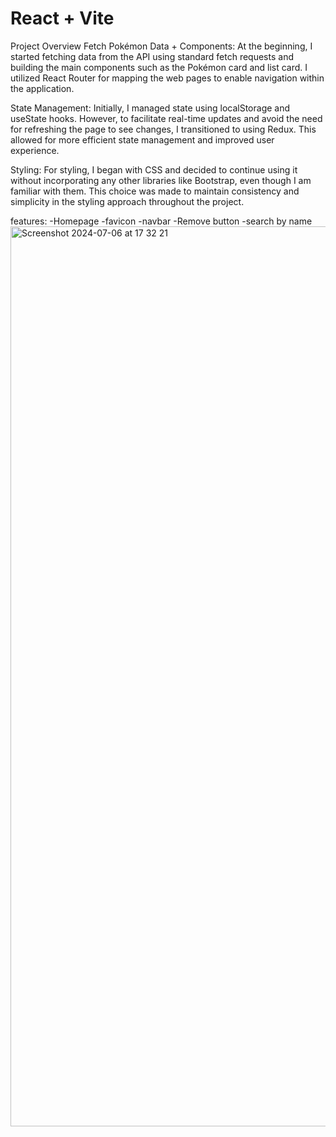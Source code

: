 # React + Vite



Project Overview
Fetch Pokémon Data + Components:
At the beginning, I started fetching data from the API using standard fetch requests and building the main components such as the Pokémon card and list card. I utilized React Router for mapping the web pages to enable navigation within the application.

State Management:
Initially, I managed state using localStorage and useState hooks. However, to facilitate real-time updates and avoid the need for refreshing the page to see changes, I transitioned to using Redux. This allowed for more efficient state management and improved user experience.

Styling:
For styling, I began with CSS and decided to continue using it without incorporating any other libraries like Bootstrap, even though I am familiar with them. This choice was made to maintain consistency and simplicity in the styling approach throughout the project.

features:
-Homepage
-favicon
-navbar
-Remove button
-search by name
<img width="1440" alt="Screenshot 2024-07-06 at 17 32 21" src="https://github.com/NoorDYahya/fe-task/assets/94821780/5e63eed9-5bb1-4745-a790-beb10a9406fc">
